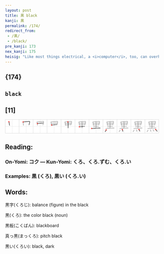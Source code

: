 ```yaml
---
layout: post
title: 黒 black
kanji: 黒
permalink: /174/
redirect_from:
 - /黒/
 - /black/
pre_kanji: 173
nex_kanji: 175
heisig: "Like most things electrical, a <i>computer</i>, too, can overheat. Just imagine <i>flames</i> pouring out of it and charring the keyboard, the monitor, and your desk a sooty <b>black</b> color."
---
```


## {174}

## `black`

## [11]

<div class="stroke"><img src="../images/E9BB92.png" /></div>

## Reading:

### On-Yomi: コク &mdash; Kun-Yomi: くろ、くろ.ずむ、くろ.い

### Examples: 黒 (くろ), 黒い (くろ.い)

## Words:

黒字(くろじ): balance (figure) in the black

黒(くろ): the color black (noun)

黒板(こくばん): blackboard

真っ黒(まっくろ): pitch black

黒い(くろい): black, dark
